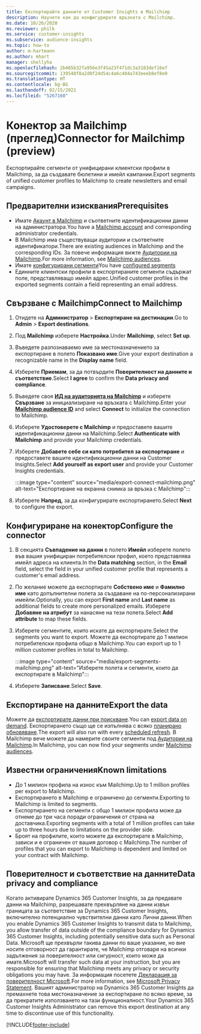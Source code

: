 ```yaml
---
title: Експортирайте данните от Customer Insights в Mailchimp
description: Научете как да конфигурирате връзката с Mailchimp.
ms.date: 10/26/2020
ms.reviewer: philk
ms.service: customer-insights
ms.subservice: audience-insights
ms.topic: how-to
author: m-hartmann
ms.author: mhart
manager: shellyha
ms.openlocfilehash: 2b465b32fa956e3f45a23f471dc3a3183def16ef
ms.sourcegitcommit: 139548f8a2d0f24d54c4a6c404a743eeeb8ef8e0
ms.translationtype: HT
ms.contentlocale: bg-BG
ms.lasthandoff: 02/15/2021
ms.locfileid: "5267160"
---
```

# <a name="connector-for-mailchimp-preview"></a><span data-ttu-id="f5e87-103">Конектор за Mailchimp (преглед)</span><span class="sxs-lookup"><span data-stu-id="f5e87-103">Connector for Mailchimp (preview)</span></span>

<span data-ttu-id="f5e87-104">Експортирайте сегменти от унифицирани клиентски профили в Mailchimp, за да създавате бюлетини и имейл кампании.</span><span class="sxs-lookup"><span data-stu-id="f5e87-104">Export segments of unified customer profiles to Mailchimp to create newsletters and email campaigns.</span></span>

## <a name="prerequisites"></a><span data-ttu-id="f5e87-105">Предварителни изисквания</span><span class="sxs-lookup"><span data-stu-id="f5e87-105">Prerequisites</span></span>

-   <span data-ttu-id="f5e87-106">Имате [Акаунт в Mailchimp](https://mailchimp.com/) и съответните идентификационни данни на администратора.</span><span class="sxs-lookup"><span data-stu-id="f5e87-106">You have a [Mailchimp account](https://mailchimp.com/) and corresponding administrator credentials.</span></span>
-   <span data-ttu-id="f5e87-107">В Mailchimp има съществуващи аудитории и съответните идентификатори.</span><span class="sxs-lookup"><span data-stu-id="f5e87-107">There are existing audiences in Mailchimp and the corresponding IDs.</span></span> <span data-ttu-id="f5e87-108">За повече информация вижте [Аудитории на Mailchimp](https://mailchimp.com/help/create-audience/).</span><span class="sxs-lookup"><span data-stu-id="f5e87-108">For more information, see [Mailchimp audiences](https://mailchimp.com/help/create-audience/).</span></span>
-   <span data-ttu-id="f5e87-109">Имате [конфигурирани сегменти](segments.md)</span><span class="sxs-lookup"><span data-stu-id="f5e87-109">You have [configured segments](segments.md)</span></span>
-   <span data-ttu-id="f5e87-110">Единните клиентски профили в експортираните сегменти съдържат поле, представляващо имейл адрес.</span><span class="sxs-lookup"><span data-stu-id="f5e87-110">Unified customer profiles in the exported segments contain a field representing an email address.</span></span>

## <a name="connect-to-mailchimp"></a><span data-ttu-id="f5e87-111">Свързване с Mailchimp</span><span class="sxs-lookup"><span data-stu-id="f5e87-111">Connect to Mailchimp</span></span>

1. <span data-ttu-id="f5e87-112">Отидете на **Администратор** > **Експортиране на дестинации**.</span><span class="sxs-lookup"><span data-stu-id="f5e87-112">Go to **Admin** > **Export destinations**.</span></span>

1. <span data-ttu-id="f5e87-113">Под **Mailchimp** изберете **Настройка**.</span><span class="sxs-lookup"><span data-stu-id="f5e87-113">Under **Mailchimp**, select **Set up**.</span></span>

1. <span data-ttu-id="f5e87-114">Въведете разпознаваемо име за местоназначението за експортиране в полето **Показвано име**.</span><span class="sxs-lookup"><span data-stu-id="f5e87-114">Give your export destination a recognizable name in the **Display name** field.</span></span>

1. <span data-ttu-id="f5e87-115">Изберете **Приемам**, за да потвърдите **Поверителност на данните и съответствие**.</span><span class="sxs-lookup"><span data-stu-id="f5e87-115">Select **I agree** to confirm the **Data privacy and compliance**.</span></span>

1. <span data-ttu-id="f5e87-116">Въведете своя **[ИД на аудиторията на Mailchimp](https://mailchimp.com/help/find-audience-id/)** и изберете **Свързване** за инициализиране на връзката с Mailchimp.</span><span class="sxs-lookup"><span data-stu-id="f5e87-116">Enter your **[Mailchimp audience ID](https://mailchimp.com/help/find-audience-id/)** and select **Connect** to initialize the connection to Mailchimp.</span></span>

1. <span data-ttu-id="f5e87-117">Изберете **Удостоверете с Mailchimp** и предоставете вашите идентификационни данни на Mailchimp.</span><span class="sxs-lookup"><span data-stu-id="f5e87-117">Select **Authenticate with Mailchimp** and provide your Mailchimp credentials.</span></span>

1. <span data-ttu-id="f5e87-118">Изберете **Добавете себе си като потребител за експортиране** и предоставете вашите идентификационни данни на Customer Insights.</span><span class="sxs-lookup"><span data-stu-id="f5e87-118">Select **Add yourself as export user** and provide your Customer Insights credentials.</span></span>

   :::image type="content" source="media/export-connect-mailchimp.png" alt-text="Експортиране на екранна снимка за връзка с Mailchimp":::

1. <span data-ttu-id="f5e87-120">Изберете **Напред**, за да конфигурирате експортирането.</span><span class="sxs-lookup"><span data-stu-id="f5e87-120">Select **Next** to configure the export.</span></span>

## <a name="configure-the-connector"></a><span data-ttu-id="f5e87-121">Конфигуриране на конектор</span><span class="sxs-lookup"><span data-stu-id="f5e87-121">Configure the connector</span></span>

1. <span data-ttu-id="f5e87-122">В секцията **Съвпадение на данни** в полето **Имейл** изберете полето във вашия унифициран потребителски профил, което представлява имейл адреса на клиента.</span><span class="sxs-lookup"><span data-stu-id="f5e87-122">In the **Data matching** section, in the **Email** field, select the field in your unified customer profile that represents a customer's email address.</span></span> 

1. <span data-ttu-id="f5e87-123">По желание можете да експортирате **Собствено име** и **Фамилно име** като допълнителни полета за създаване на по-персонализирани имейли.</span><span class="sxs-lookup"><span data-stu-id="f5e87-123">Optionally, you can export **First name** and **Last name** as additional fields to create more personalized emails.</span></span> <span data-ttu-id="f5e87-124">Изберете **Добавяне на атрибут** за нанасяне на тези полета.</span><span class="sxs-lookup"><span data-stu-id="f5e87-124">Select **Add attribute** to map these fields.</span></span>

1. <span data-ttu-id="f5e87-125">Изберете сегментите, които искате да експортирате.</span><span class="sxs-lookup"><span data-stu-id="f5e87-125">Select the segments you want to export.</span></span> <span data-ttu-id="f5e87-126">Можете да експортирате до 1 милион потребителски профила общо в Mailchimp.</span><span class="sxs-lookup"><span data-stu-id="f5e87-126">You can export up to 1 million customer profiles in total to Mailchimp.</span></span>

   :::image type="content" source="media/export-segments-mailchimp.png" alt-text="Изберете полета и сегменти, които да експортирате в Mailchimp":::

1. <span data-ttu-id="f5e87-128">Изберете **Записване**.</span><span class="sxs-lookup"><span data-stu-id="f5e87-128">Select **Save**.</span></span>

## <a name="export-the-data"></a><span data-ttu-id="f5e87-129">Експортиране на данните</span><span class="sxs-lookup"><span data-stu-id="f5e87-129">Export the data</span></span>

<span data-ttu-id="f5e87-130">Можете да [експортирате данни при поискване](export-destinations.md).</span><span class="sxs-lookup"><span data-stu-id="f5e87-130">You can [export data on demand](export-destinations.md).</span></span> <span data-ttu-id="f5e87-131">Експортирането също ще се изпълнява с всяко [планирано обновяване](system.md#schedule-tab).</span><span class="sxs-lookup"><span data-stu-id="f5e87-131">The export will also run with every [scheduled refresh](system.md#schedule-tab).</span></span> <span data-ttu-id="f5e87-132">В Mailchimp вече можете да намерите своите сегменти под [Аудитории на Mailchimp](https://mailchimp.com/help/create-audience/).</span><span class="sxs-lookup"><span data-stu-id="f5e87-132">In Mailchimp, you can now find your segments under [Mailchimp audiences](https://mailchimp.com/help/create-audience/).</span></span>

## <a name="known-limitations"></a><span data-ttu-id="f5e87-133">Известни ограничения</span><span class="sxs-lookup"><span data-stu-id="f5e87-133">Known limitations</span></span>

- <span data-ttu-id="f5e87-134">До 1 милион профила на износ към Mailchimp.</span><span class="sxs-lookup"><span data-stu-id="f5e87-134">Up to 1 million profiles per export to Mailchimp.</span></span>
- <span data-ttu-id="f5e87-135">Експортирането в Mailchimp е ограничено до сегменти.</span><span class="sxs-lookup"><span data-stu-id="f5e87-135">Exporting to Mailchimp is limited to segments.</span></span>
- <span data-ttu-id="f5e87-136">Експортирането на сегменти с общо 1 милион профила може да отнеме до три часа поради ограничения от страна на доставчика.</span><span class="sxs-lookup"><span data-stu-id="f5e87-136">Exporting segments with a total of 1 million profiles can take up to three hours due to limitations on the provider side.</span></span> 
- <span data-ttu-id="f5e87-137">Броят на профилите, които можете да експортирате в Mailchimp, зависи и е ограничен от вашия договор с Mailchimp.</span><span class="sxs-lookup"><span data-stu-id="f5e87-137">The number of profiles that you can export to Mailchimp is dependent and limited on your contract with Mailchimp.</span></span>

## <a name="data-privacy-and-compliance"></a><span data-ttu-id="f5e87-138">Поверителност и съответствие на данните</span><span class="sxs-lookup"><span data-stu-id="f5e87-138">Data privacy and compliance</span></span>

<span data-ttu-id="f5e87-139">Когато активирате Dynamics 365 Customer Insights, за да предавате данни на Mailchimp, разрешавате прехвърляне на данни извън границата за съответствие за Dynamics 365 Customer Insights, включително потенциално чувствителни данни като Лични данни.</span><span class="sxs-lookup"><span data-stu-id="f5e87-139">When you enable Dynamics 365 Customer Insights to transmit data to Mailchimp, you allow transfer of data outside of the compliance boundary for Dynamics 365 Customer Insights, including potentially sensitive data such as Personal Data.</span></span> <span data-ttu-id="f5e87-140">Microsoft ще прехвърли такива данни по ваше указание, но вие носите отговорност да гарантирате, че Mailchimp отговаря на всички задължения за поверителност или сигурност, които може да имате.</span><span class="sxs-lookup"><span data-stu-id="f5e87-140">Microsoft will transfer such data at your instruction, but you are responsible for ensuring that Mailchimp meets any privacy or security obligations you may have.</span></span> <span data-ttu-id="f5e87-141">За информация посетете [Декларация за поверителност Microsoft](https://go.microsoft.com/fwlink/?linkid=396732).</span><span class="sxs-lookup"><span data-stu-id="f5e87-141">For more information, see [Microsoft Privacy Statement](https://go.microsoft.com/fwlink/?linkid=396732).</span></span>
<span data-ttu-id="f5e87-142">Вашият администратор на Dynamics 365 Customer Insights да премахнете това местоназначение за експортиране по всяко време, за да прекратите използването на тази функционалност.</span><span class="sxs-lookup"><span data-stu-id="f5e87-142">Your Dynamics 365 Customer Insights Administrator can remove this export destination at any time to discontinue use of this functionality.</span></span>


[!INCLUDE[footer-include](../includes/footer-banner.md)]